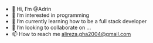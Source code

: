 - 👋 Hi, I’m @Adrin
- 👀 I’m interested in programming 
- 🌱 I’m currently learning how to be a full stack developer 
- 💞️ I’m looking to collaborate on ...
- 📫 How to reach me alireza.gha2004@gmail.com 


<!---
Alirezag2004/Alirezag2004 is a ✨ special ✨ repository because its `README.md` (this file) appears on your GitHub profile.
You can click the Preview link to take a look at your changes.
--->
